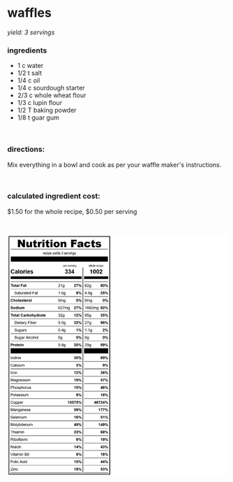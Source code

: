 # waffles
*yield: 3 servings*

### ingredients
- 1 c water
- 1/2 t salt
- 1/4 c oil
- 1/4 c sourdough starter
- 2/3 c whole wheat flour
- 1/3 c lupin flour
- 1/2 T baking powder
- 1/8 t guar gum

<br>

### directions:

Mix everything in a bowl and cook as per your waffle maker's instructions.


<br>

### calculated ingredient cost:

$1.50 for the whole recipe, $0.50 per serving

<br>

![waffles nutrition facts](../../source/nutrition/nutrition_labels/waffles/nutrition_facts.png)